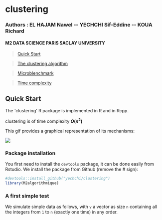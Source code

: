 # clustering

### Authors : EL HAJAM Nawel -- YECHCHI Sif-Eddine -- KOUA Richard

#### M2 DATA SCIENCE PARIS SACLAY UNIVERSITY

> [Quick Start](#qs)

> [The clustering algorithm](#com)

> [Microblenchmark](#micro)

> [Time complexity](#time)


## Quick Start

The 'clustering' R package is implemented in R and in Rcpp.

clustering is of time complexity ***O*(*n*<sup>2</sup>)** 

This gif provides a graphical representation of its mechanisms:

![](hiearchical.gif)
### Package installation

You first need to install the `devtools` package, it can be done easily from Rstudio. We install the package from Github (remove the \# sign):

``` r
#devtools::install_github("yechchi/clustering")
library(M2algorithmique)
```

### A first simple test

We simulate simple data as follows, with `v` a vector as size `n` containing all the integers from `1` to `n` (exactly one time) in any order.

``` r
```

